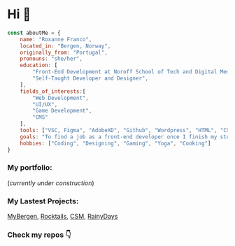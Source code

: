 # Hi 👋
```js
const aboutMe = {
    name: "Roxanne Franco",
    located_in: "Bergen, Norway",
    originally_from: "Portugal",
    pronouns: "she/her",
    education: [
        "Front-End Development at Noroff School of Tech and Digital Media",
        "Self-Taught Developer and Designer",
    ],
    fields_of_interests:[
        "Web Development",
        "UI/UX",
        "Game Development",
        "CMS"
    ],
    tools: ["VSC, Figma", "AdobeXD", "Github", "Wordpress", "HTML", "CSS", "Javascript"],
    goals: "To find a job as a front-end developer once I finish my studies in 2023!",
    hobbies: ["Coding", "Designing", "Gaming", "Yoga", "Cooking"]
}
```
### My portfolio:
(*currently under construction*)

### My Lastest Projects:

[MyBergen](https://mybergen.netlify.app/),
[Rocktails](https://rocktails-bar-project.netlify.app/),
[CSM](https://project-community-science-museum.netlify.app/),
[RainyDays](https://rainydayswear.netlify.app/)

### Check my repos :point_down:
